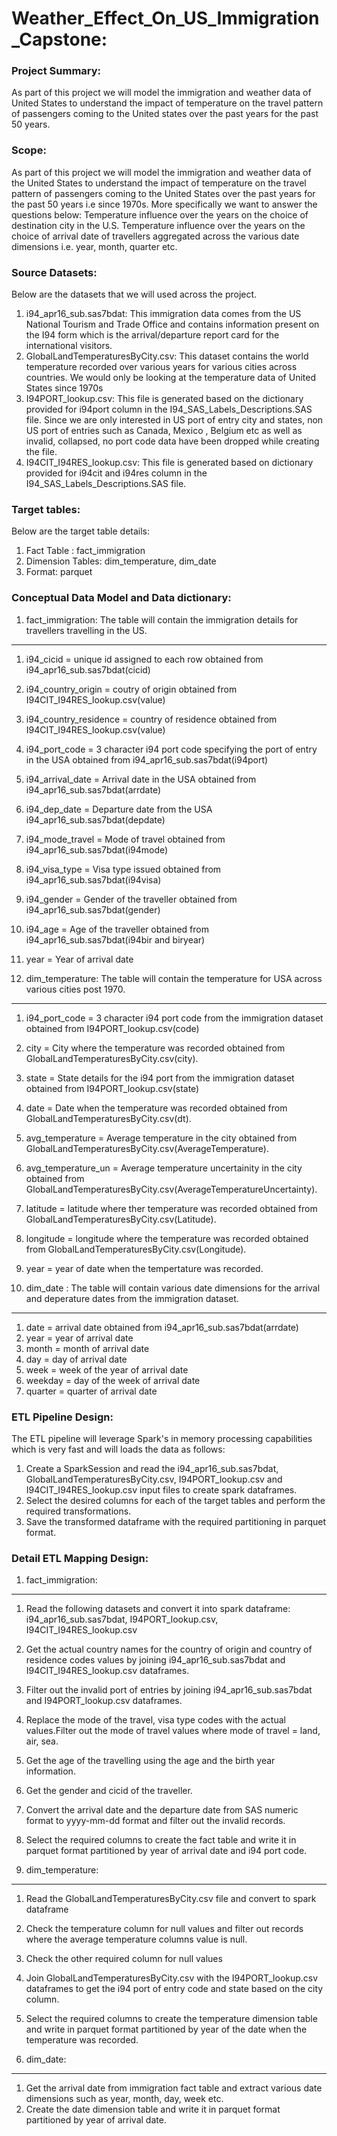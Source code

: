 # Weather_Effect_On_US_Immigration_Capstone:
### Project Summary:
As part of this project we will model the immigration and weather data of United States to understand the impact of temperature on the travel pattern of passengers coming to the United states over the past years for the past 50 years.

### Scope:
As part of this project we will model the immigration and weather data of the United States to understand the impact of temperature on the travel pattern of passengers coming to the United States over the past years for the past 50 years i.e since 1970s. More specifically we want to answer the questions below:
Temperature influence over the years on the choice of destination city in the U.S.
Temperature influence over the years on the choice of arrival date of travellers aggregated across the various date dimensions i.e. year, month, quarter etc.

### Source Datasets:
Below are the datasets that we will used across the project.
1. i94_apr16_sub.sas7bdat: This immigration data comes from the US National Tourism and Trade Office and contains information present on the I94 form which is the arrival/departure report card for the international visitors.
2. GlobalLandTemperaturesByCity.csv: This dataset contains the world temperature recorded over various years for various cities across countries. We would only be looking at the temperature data of United States since 1970s
3. I94PORT_lookup.csv: This file is generated based on the dictionary provided for i94port column in the I94_SAS_Labels_Descriptions.SAS file. Since we are only interested in US port of entry city and states, non US port of entries such as Canada, Mexico , Belgium etc as well as invalid, collapsed, no port code data have been dropped while creating the file.
4. I94CIT_I94RES_lookup.csv: This file is generated based on dictionary provided for i94cit and i94res column in the I94_SAS_Labels_Descriptions.SAS file.

### Target tables:
Below are the target table details:
1. Fact Table : fact_immigration
2. Dimension Tables: dim_temperature, dim_date
3. Format: parquet

### Conceptual Data Model and Data dictionary:
1. fact_immigration: The table will contain the immigration details for travellers travelling in the US.
---------------------
1. i94_cicid = unique id assigned to each row obtained from i94_apr16_sub.sas7bdat(cicid)
2. i94_country_origin = coutry of origin obtained from I94CIT_I94RES_lookup.csv(value)
3. i94_country_residence = country of residence obtained from I94CIT_I94RES_lookup.csv(value)
4. i94_port_code = 3 character i94 port code specifying the port of entry in the USA obtained from i94_apr16_sub.sas7bdat(i94port)
5. i94_arrival_date = Arrival date in the USA obtained from i94_apr16_sub.sas7bdat(arrdate)
6. i94_dep_date = Departure date from the USA i94_apr16_sub.sas7bdat(depdate)
7. i94_mode_travel = Mode of travel obtained from i94_apr16_sub.sas7bdat(i94mode)
8. i94_visa_type = Visa type issued obtained from i94_apr16_sub.sas7bdat(i94visa)
9. i94_gender = Gender of the traveller obtained from i94_apr16_sub.sas7bdat(gender)
10. i94_age = Age of the traveller obtained from i94_apr16_sub.sas7bdat(i94bir and biryear)
11. year = Year of arrival date

2. dim_temperature: The table will contain the temperature for USA across various cities post 1970.
---------------------
1. i94_port_code = 3 character i94 port code from the immigration dataset obtained from I94PORT_lookup.csv(code)
2. city = City where the temperature was recorded obtained from GlobalLandTemperaturesByCity.csv(city).
3. state = State details for the i94 port from the immigration dataset obtained from I94PORT_lookup.csv(state)
4. date = Date when the temperature was recorded obtained from GlobalLandTemperaturesByCity.csv(dt).
5. avg_temperature = Average temperature in the city obtained from GlobalLandTemperaturesByCity.csv(AverageTemperature).
6. avg_temperature_un = Average temperature uncertainity in the city obtained from GlobalLandTemperaturesByCity.csv(AverageTemperatureUncertainty).
7. latitude = latitude where ther temperature was recorded obtained from GlobalLandTemperaturesByCity.csv(Latitude).
8. longitude = longitude where the temperature was recorded obtained from GlobalLandTemperaturesByCity.csv(Longitude).
9. year = year of date when the tempertature was recorded.

3. dim_date : The table will contain various date dimensions for the arrival and deperature dates from the immigration dataset.
---------------------
1. date = arrival date obtained from i94_apr16_sub.sas7bdat(arrdate)
2. year = year of arrival date
3. month = month of arrival date
4. day = day of arrival date
5. week = week of the year of arrival date
6. weekday = day of the week of arrival date
7. quarter = quarter of arrival date

### ETL Pipeline Design:
The ETL pipeline will leverage Spark's in memory processing capabilities which is very fast and will loads the data as follows:
1. Create a SparkSession and read the i94_apr16_sub.sas7bdat, GlobalLandTemperaturesByCity.csv, I94PORT_lookup.csv and I94CIT_I94RES_lookup.csv input files to create spark dataframes.
2. Select the desired columns for each of the target tables and perform the required transformations.
3. Save the transformed dataframe with the required partitioning in parquet format.

### Detail ETL Mapping Design:
1. fact_immigration:
--------------------
1. Read the following datasets and convert it into spark dataframe: i94_apr16_sub.sas7bdat, I94PORT_lookup.csv, I94CIT_I94RES_lookup.csv
2. Get the actual country names for the country of origin and country of residence codes values by joining i94_apr16_sub.sas7bdat and I94CIT_I94RES_lookup.csv dataframes.
3. Filter out the invalid port of entries by joining i94_apr16_sub.sas7bdat and I94PORT_lookup.csv dataframes.
4. Replace the mode of the travel, visa type codes with the actual values.Filter out the mode of travel values where mode of travel = land, air, sea.
5. Get the age of the travelling using the age and the birth year information.
6. Get the gender and cicid of the traveller.
7. Convert the arrival date and the departure date from SAS numeric format to yyyy-mm-dd format and filter out the invalid records.
8. Select the required columns to create the fact table and write it in parquet format partitioned by year of arrival date and i94 port code.

2. dim_temperature:
--------------------
1. Read the GlobalLandTemperaturesByCity.csv file and convert to spark dataframe
2. Check the temperature column for null values and filter out records where the average temperature columns value is null.
3. Check the other required column for null values
4. Join GlobalLandTemperaturesByCity.csv with the I94PORT_lookup.csv dataframes to get the i94 port of entry code and state based on the city column.
5. Select the required columns to create the temperature dimension table and write in parquet format partitioned by year of the date when the temperature was recorded.

3. dim_date:
--------------------
1. Get the arrival date from immigration fact table and extract various date dimensions such as year, month, day, week etc.
2. Create the date dimension table and write it in parquet format partitioned by year of arrival date.
